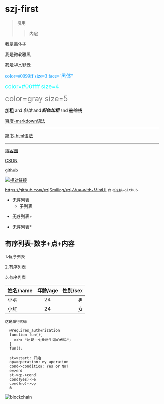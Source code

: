 # szj-first

<!-- ``` bash -->
<!-- ``` -->
>引用
 >>内层

<font face="黑体">我是黑体字</font>

<font face="微软雅黑">我是微软雅黑</font>

<font face="STCAIYUN">我是华文彩云</font>

<font color=#0099ff size=3 face="黑体">color=#0099ff size=3 face="黑体"</font>

<font color=#00ffff size=4>color=#00ffff size=4</font>

<font color=gray size=5>color=gray size=5</font>

**加粗** and *斜体* and ***斜体加粗*** and ~~删除线~~

[百度-markdown语法](http://baidu.com)

****
<a href="https://www.jianshu.com/u/1f5ac0cf6a8b" target="_blank">简书-html语法</a>
<hr>

[博客园][1]

[CSDN][2]

[github][3]

[![](https://ss0.bdstatic.com/70cFvHSh_Q1YnxGkpoWK1HF6hhy/it/u=702257389,1274025419&fm=27&gp=0.jpg "相对链接")](https://github.com/szjSmiling)

<https://github.com/szjSmiling/szj-Vue-with-MintUI> `自动连接-github`

- 无序列表
   - 子列表
+ 无序列表+
* 无序列表*

## 有序列表-数字+点+内容

1.有序列表

2.有序列表

3.有序列表

|姓名/name|年龄/age|性别/sex|
|:-|:--:|---:|
|小明|24|男|
|小红|24|女|

`这是单行代码`
```
  @requires_authorization
  function fun(){
    echo "这是一句非常牛逼的代码";
  }
  fun();
```
```流程图
  st=>start: 开始
  op=>operation: My Operation
  cond=>condition: Yes or No?
  e=>end
  st->op->cond
  cond(yes)->e
  cond(no)->op
  &
```

![blockchain](https://ss0.bdstatic.com/70cFvHSh_Q1YnxGkpoWK1HF6hhy/it/u=702257389,1274025419&fm=27&gp=0.jpg "区块链")


[1]:https://home.cnblogs.com/
[2]:https://github.com/szjSmiling
[3]:https://blog.csdn.net/szjSmiling